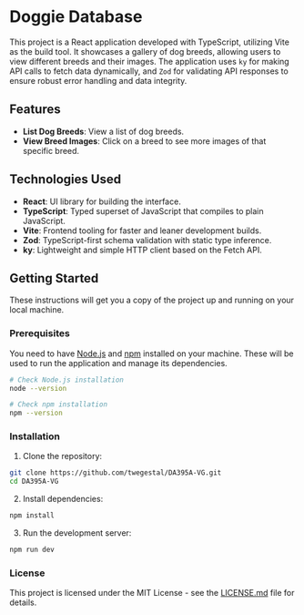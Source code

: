 # Doggie Database

This project is a React application developed with TypeScript, utilizing Vite as the build tool. It showcases a gallery of dog breeds, allowing users to view different breeds and their images. The application uses `ky` for making API calls to fetch data dynamically, and `Zod` for validating API responses to ensure robust error handling and data integrity.

## Features

- **List Dog Breeds**: View a list of dog breeds.
- **View Breed Images**: Click on a breed to see more images of that specific breed.

## Technologies Used

- **React**: UI library for building the interface.
- **TypeScript**: Typed superset of JavaScript that compiles to plain JavaScript.
- **Vite**: Frontend tooling for faster and leaner development builds.
- **Zod**: TypeScript-first schema validation with static type inference.
- **ky**: Lightweight and simple HTTP client based on the Fetch API.

## Getting Started

These instructions will get you a copy of the project up and running on your local machine.

### Prerequisites

You need to have [Node.js](https://nodejs.org/) and [npm](https://www.npmjs.com/) installed on your machine. These will be used to run the application and manage its dependencies.

```bash
# Check Node.js installation
node --version

# Check npm installation
npm --version
```

### Installation

1. Clone the repository:

```bash
git clone https://github.com/twegestal/DA395A-VG.git
cd DA395A-VG
```

2. Install dependencies:

```bash
npm install
```

3. Run the development server:

```bash
npm run dev
```

### License

This project is licensed under the MIT License - see the [LICENSE.md](LICENSE.md) file for details.
